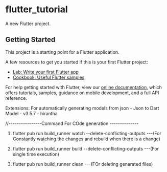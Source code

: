 # flutter_tutorial

A new Flutter project.

## Getting Started

This project is a starting point for a Flutter application.

A few resources to get you started if this is your first Flutter project:

- [Lab: Write your first Flutter app](https://flutter.dev/docs/get-started/codelab)
- [Cookbook: Useful Flutter samples](https://flutter.dev/docs/cookbook)

For help getting started with Flutter, view our
[online documentation](https://flutter.dev/docs), which offers tutorials,
samples, guidance on mobile development, and a full API reference.



Extensions: For automatically generating models from json - Json to Dart Model - v3.5.7 - hirantha



//----------------Command For COde generation --------------
1. flutter pub run build_runner watch --delete-conflicting-outputs   ---(For Constantly watching the changes and rebuild when there is a change)

2. flutter pub run build_runner build --delete-conflicting-outputs  ---(For single time execution)

3. flutter pub run build_runner clean   ---(FOr deleting genarated files)

